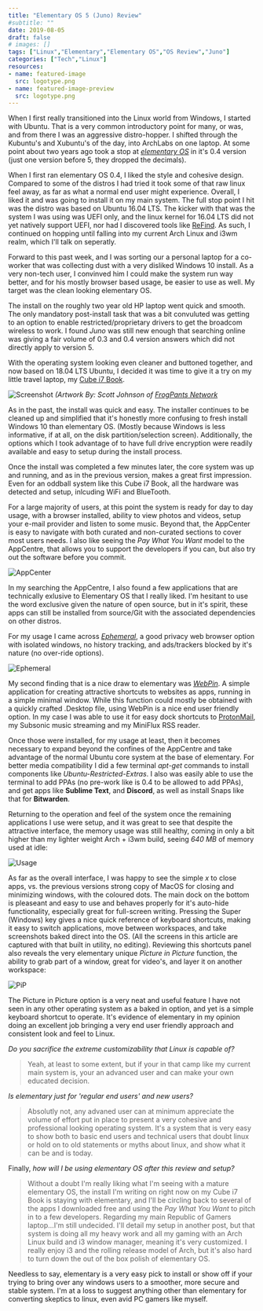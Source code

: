 ```yaml
---
title: "Elementary OS 5 (Juno) Review"
#subtitle: ""
date: 2019-08-05
draft: false
# images: []
tags: ["Linux","Elementary","Elementary OS","OS Review","Juno"]
categories: ["Tech","Linux"]
resources:
- name: featured-image
  src: logotype.png
- name: featured-image-preview
  src: logotype.png
---
```


When I first really transitioned into the Linux world from Windows, I started with Ubuntu. That is a very common introductory point for many, or was, and from there I was an aggressive distro-hopper. I shifted through the Kubuntu's and Xubuntu's of the day, into ArchLabs on one laptop. At some point about two years ago took a stop at [*elementary OS*](https://elementary.io) in it's 0.4 version (just one version before 5, they dropped the decimals).

<!--more-->
When I first ran elementary OS 0.4, I liked the style and cohesive design. Compared to some of the distros I had tried it took some of that raw linux feel away, as far as what a normal end user might experience. Overall, I liked it and was going to install it on my main system. The full stop point I hit was the distro was based on Ubuntu 16.04 LTS. The kicker with that was the system I was using was UEFI only, and the linux kernel for 16.04 LTS did not yet natively support UEFI, nor had I discovered tools like [ReFind](https://www.rodsbooks.com/refind/). As such, I continued on hopping until falling into my current Arch Linux and i3wm realm, which I'll talk on seperatly.

Forward to this past week, and I was sorting our a personal laptop for a co-worker that was collecting dust with a very disliked Windows 10 install. As a very non-tech user, I convinved him I could make the system run way better, and for his mostly browser based usage, be easier to use as well. My target was the clean looking elementary OS. 

The install on the roughly two year old HP laptop went quick and smooth. The only mandatory post-install task that was a bit convuluted was getting to an option to enable restricted/proprietary drivers to get the broadcom wireless to work. I found *Juno* was still new enough that searching online was giving a fair volume of 0.3 and 0.4 version answers which did not directly apply to version 5. 

With the operating system looking even cleaner and buttoned together, and now based on 18.04 LTS Ubuntu, I decided it was time to give it a try on my little travel laptop, my [Cube i7 Book](https://amzn.to/2YjQ4IA).

![Screenshot](2019-08-02_elementaryscreen.png)
*(Artwork By: Scott Johnson of [FrogPants Network](http://www.frogpants.com)*

As in the past, the install was quick and easy. The installer continues to be cleaned up and simplified that it's honestly more confusing to fresh install Windows 10 than elementary OS. (Mostly because Windows is less informative, if at all, on the disk partition/selection screen). Additionally, the options which I took advantage of to have full drive encryption were readily available and easy to setup during the install process. 

Once the install was completed a few minutes later, the core system was up and running, and as in the previous version, makes a great first impression. Even for an oddball system like this Cube i7 Book, all the hardware was detected and setup, inlcuding WiFi and BlueTooth.

For a large majority of users, at this point the system is ready for day to day usage, with a browser installed, ability to view photos and videos, setup your e-mail provider and listen to some music. Beyond that, the AppCenter is easy to navigate with both curated and non-curated sections to cover most users needs. I also like seeing the *Pay What You Want* model to the AppCentre, that allows you to support the developers if you can, but also try out the software before you commit.  

![AppCenter](2019-08-02_elementarystore.png)

In my searching the AppCentre, I also found a few applications that are technically exlusive to Elementary OS that I really liked. I'm hesitant to use the word exclusive given the nature of open source, but in it's spirit, these apps can still be installed from source/Git with the associated dependencies on other distros. 

For my usage I came across [*Ephemeral*](https://cassidyjames.com/), a good privacy web browser option with isolated windows, no history tracking, and ads/trackers blocked by it's nature (no over-ride options). 

![Ephemeral](2019-08-02_ephemeral.png)

My second finding that is a nice draw to elementary was [*WebPin*](https://appcenter.elementary.io/com.github.artemanufrij.webpin/). A simple application for creating attractive shortcuts to websites as apps, running in a simple minimal window. While this function could mostly be obtained with a quickly crafted .Desktop file, using WebPin is a nice end user friendly option. In my case I was able to use it for easy dock shortcuts to [ProtonMail](https://protonmail.com), my Subsonic music streaming and my MiniFlux RSS reader.

Once those were installed, for my usage at least, then it becomes necessary to expand beyond the confines of the AppCentre and take advantage of the normal Ubuntu core system at the base of elementary. For better media compatibility I did a few terminal *apt-get* commands to install components like *Ubuntu-Restricted-Extras*. I also was easily able to use the terminal to add PPAs (no pre-work like is 0.4 to be allowed to add PPAs), and get apps like **Sublime Text**, and **Discord**, as well as install Snaps like that for **Bitwarden**.  

Returning to the operation and feel of the system once the remaining applications I use were setup, and it was great to see that despite the attractive interface, the memory usage was still healthy, coming in only a bit higher than my lighter weight Arch + i3wm build, seeing *640 MB* of memory used at idle:

![Usage](2019-08-02_usage.png)

As far as the overall interface, I was happy to see the simple *x* to close apps, vs. the previous versions strong copy of MacOS for closing and minimizing windows, with the coloured dots. The main dock on the bottom is pleaseant and easy to use and behaves properly for it's auto-hide functionality, especially great for full-screen writing. Pressing the Super (Windows) key gives a nice quick reference of keyboard shortcuts, making it easy to switch applications, move between workspaces, and take screenshots baked direct into the OS. (All the screens in this article are captured with that built in utility, no editing). Reviewing this shortcuts panel also reveals the very elementary unique *Picture in Picture* function, the ability to grab part of a window, great for video's, and layer it on another workspace:

![PiP](2019-08-02_PiP.png)

The Picture in Picture option is a very neat and useful feature I have not seen in any other operating system as a baked in option, and yet is a simple keyboard shortcut to operate. It's evidence of elementary in my opinion doing an excellent job bringing a very end user friendly approach and consistent look and feel to Linux. 

*Do you sacrifice the extreme customizability that Linux is capable of?* 

> Yeah, at least to some extent, but if your in that camp like my current main system is, your an advanced user and can make your own educated decision. 

*Is elementary just for 'regular end users' and new users?* 

> Absolutly not, any advaned user can at minimum appreciate the volume of effort put in place to present a very cohesive and professional looking operating system. It's a system that is very easy to show both to basic end users and technical users that doubt linux or hold on to old statements or myths about linux, and show what it can be and is today. 

Finally, *how will I be using elementary OS after this review and setup?*

> Without a doubt I'm really liking what I'm seeing with a mature elementary OS, the install I'm writing on right now on my Cube i7 Book is staying with elementary, and I'll be circling back to several of the apps I downloaded free and using the *Pay What You Want* to pitch in to a few developers. Regarding my main Republic of Gamers laptop...I'm still undecided. I'll detail my setup in another post, but that system is doing all my heavy work and all my gaming with an Arch Linux build and i3 window manager, meaning it's very customized. I really enjoy i3 and the rolling release model of Arch, but it's also hard to turn down the out of the box polish of elementary OS. 

Needless to say, elementary is a very easy pick to install or show off if your trying to bring over any windows users to a smoother, more secure and stable system. I'm at a loss to suggest anything other than elementary for converting skeptics to linux, even avid PC gamers like myself. 